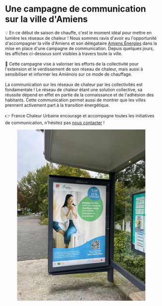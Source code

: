 # Une campagne de communication sur la ville d'Amiens

💡 En ce début de saison de chauffe, c'est le moment idéal pour mettre en lumière les réseaux de chaleur ! Nous sommes ravis d'avoir eu l'opportunité d'accompagner la ville d'Amiens et son délégataire [Amiens Énergies](https://www.rezomee.fr/amiens-energies/) dans la mise en place d'une campagne de communication. Depuis quelques jours, les affiches ci-dessous sont visibles à travers toute la ville.\
\
🍃 Cette campagne vise à valoriser les efforts de la collectivité pour l'extension et le verdissement de son réseau de chaleur, mais aussi à sensibiliser et informer les Amiénois sur ce mode de chauffage.\
\
La communication sur les réseaux de chaleur par les collectivités est fondamentale ! Le réseau de chaleur étant une solution collective, sa réussite dépend en effet en partie de la connaissance et de l'adhésion des habitants. Cette communication permet aussi de montrer que les villes prennent activement part à la transition énergétique.\
\
👉 France Chaleur Urbaine encourage et accompagne toutes les initiatives de communication, n'hésitez pas [nous contacter](https://france-chaleur-urbaine.beta.gouv.fr/contact) !

<figure><img src=".gitbook/assets/1729591207297.jpg" alt=""><figcaption></figcaption></figure>
